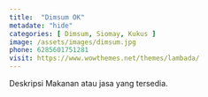 ```yaml
---
title:  "Dimsum OK"
metadate: "hide"
categories: [ Dimsum, Siomay, Kukus ]
image: /assets/images/dimsum.jpg
phone: 6285601751281
visit: https://www.wowthemes.net/themes/lambada/
---
```

Deskripsi Makanan atau jasa yang tersedia.
